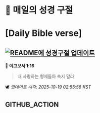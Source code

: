 # 🙏 매일의 성경 구절
# [Daily Bible verse]
## [![README에 성경구절 업데이트](https://github.com/DONGSUKA/first_test/actions/workflows/update-readme-bible.yml/badge.svg)](https://github.com/DONGSUKA/first_test/actions/workflows/update-readme-bible.yml)
<!-- START_BIBLE_VERSE -->
📖 **야고보서 1:16**
> 내 사랑하는 형제들아 속지 말라

🕊️ _업데이트 시각: 2025-10-19 02:55:56 KST_
  <!-- END_BIBLE_VERSE -->
## GITHUB_ACTION

